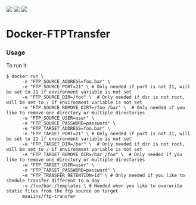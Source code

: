 [![](https://img.shields.io/badge/license-AGPL%20v3-blue.svg)](https://github.com/Maaiins/Docker-FTPTransfer/blob/master/LICENSE 'Project Licence') [![](https://img.shields.io/docker/stars/maaiins/ftp-transfer.svg)](https://hub.docker.com/r/maaiins/ftp-transfer 'Project DockerHub') [![](https://img.shields.io/docker/pulls/maaiins/ftp-transfer.svg)](https://hub.docker.com/r/maaiins/ftp-transfer 'Project DockerHub')

# Docker-FTPTransfer

### Usage

To run it:

    $ docker run \
          -e "FTP_SOURCE_ADDRESS=foo.bar" \
          -e "FTP_SOURCE_PORT=21" \ # Only needed if port is not 21, will be set to 21 if environment variable is not set
          -e "FTP_SOURCE_DIR=/foo" \  # Only needed if dir is not root, will be set to / if environment variable is not set
          -e "FTP_SOURCE_REMOVE_DIRT=/foo /bar" \  # Only needed if you like to remove one directory or multiple directories
          -e "FTP_SOURCE_USER=user" \
          -e "FTP_SOURCE_PASSWORD=password" \
          -e "FTP_TARGET_ADDRESS=foo.bar" \
          -e "FTP_TARGET_PORT=21" \ # Only needed if port is not 21, will be set to 21 if environment variable is not set
          -e "FTP_TARGET_DIR=/bar" \  # Only needed if dir is not root, will be set to / if environment variable is not set
          -e "FTP_TARGET_REMOVE_DIR=/bar /foo" \  # Only needed if you like to remove one directory or multiple directories
          -e "FTP_TARGET_USER=user" \
          -e "FTP_TARGET_PASSWORD=password" \
          -e "FTP_TRANSFER_RETENTION=1d" \ # Only needed if you like to shedule transfer different to a day
          -v /foo/bar:/templates \ # Needed when you like to overwrite static files from the ftp source on target
          maaiins/ftp-transfer